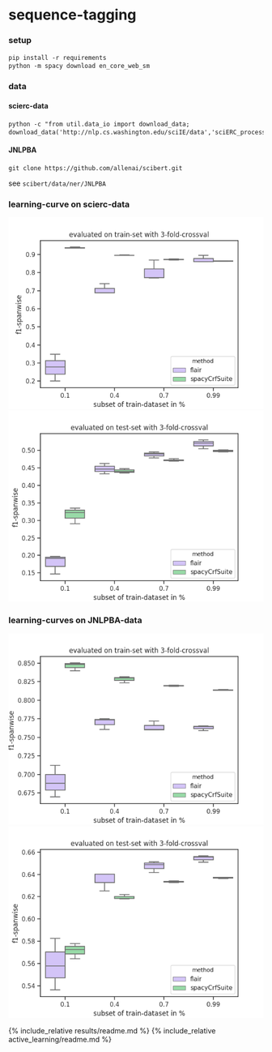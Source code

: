 # sequence-tagging
### setup
    pip install -r requirements
    python -m spacy download en_core_web_sm
    
### data

#### scierc-data
    python -c "from util.data_io import download_data; download_data('http://nlp.cs.washington.edu/sciIE/data','sciERC_processed.tar.gz','data',unzip_it=True)"

#### JNLPBA
    git clone https://github.com/allenai/scibert.git
see `scibert/data/ner/JNLPBA`   

### learning-curve on scierc-data


![train](images/learning_curve_scierc_train_flair-spacyCrfSuite.png)
![test](images/learning_curve_scierc_test_flair-spacyCrfSuite.png)

### learning-curves on JNLPBA-data

![train](images/learning_curve_JNLPBA_train_flair-spacyCrfSuite.png)
![test](images/learning_curve_JNLPBA_test_flair-spacyCrfSuite.png)


{% include_relative results/readme.md %}
{% include_relative active_learning/readme.md %}